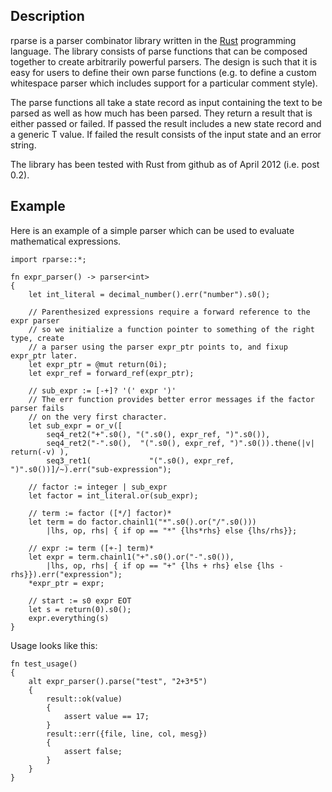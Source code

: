 ## Description
rparse is a parser combinator library written in the [Rust](http://www.rust-lang.org) programming
language. The library consists of parse functions that can be composed together to create arbitrarily 
powerful parsers. The design is such that it is easy for users to define their own parse functions (e.g. 
to define a custom whitespace parser which includes support for a particular comment style).

The parse functions all take a state record as input containing the text to be parsed as well as how much 
has been parsed. They return a result that is either passed or failed. If passed the result includes a new 
state record and a generic T value. If failed the result consists of the input state and an error string.

The library has been tested with Rust from github as of April 2012 (i.e. post 0.2).

## Example
Here is an example of a simple parser which can be used to evaluate mathematical expressions.

    import rparse::*;
    
    fn expr_parser() -> parser<int>
    {
        let int_literal = decimal_number().err("number").s0();
        
        // Parenthesized expressions require a forward reference to the expr parser
        // so we initialize a function pointer to something of the right type, create
        // a parser using the parser expr_ptr points to, and fixup expr_ptr later.
        let expr_ptr = @mut return(0i);
        let expr_ref = forward_ref(expr_ptr);
        
        // sub_expr := [-+]? '(' expr ')'
        // The err function provides better error messages if the factor parser fails
        // on the very first character.
        let sub_expr = or_v([
            seq4_ret2("+".s0(), "(".s0(), expr_ref, ")".s0()),
            seq4_ret2("-".s0(),  "(".s0(), expr_ref, ")".s0()).thene(|v| return(-v) ),
            seq3_ret1(             "(".s0(), expr_ref, ")".s0())]/~).err("sub-expression");
        
        // factor := integer | sub_expr
        let factor = int_literal.or(sub_expr);
        
        // term := factor ([*/] factor)*
        let term = do factor.chainl1("*".s0().or("/".s0()))
            |lhs, op, rhs| { if op == "*" {lhs*rhs} else {lhs/rhs}};
        
        // expr := term ([+-] term)*
        let expr = term.chainl1("+".s0().or("-".s0()),
            |lhs, op, rhs| { if op == "+" {lhs + rhs} else {lhs - rhs}}).err("expression");
        *expr_ptr = expr;
        
        // start := s0 expr EOT
        let s = return(0).s0();
        expr.everything(s)
    }

Usage looks like this:

    fn test_usage()
    {
        alt expr_parser().parse("test", "2+3*5")
        {
            result::ok(value)
            {
                assert value == 17;
            }
            result::err({file, line, col, mesg})
            {
                assert false;
            }
        }
    }
